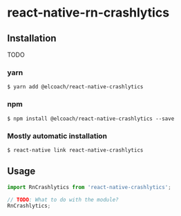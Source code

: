 # react-native-rn-crashlytics

## Installation
TODO

### yarn
`$ yarn add @elcoach/react-native-crashlytics `

### npm
`$ npm install @elcoach/react-native-crashlytics --save`

### Mostly automatic installation

`$ react-native link react-native-crashlytics`

## Usage
```javascript
import RnCrashlytics from 'react-native-crashlytics';

// TODO: What to do with the module?
RnCrashlytics;
```
